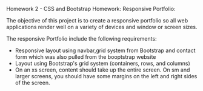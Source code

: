 Homework 2 - CSS and Bootstrap Homework: Responsive Portfolio:

The objective of this project is to create a responsive portfolio so all web applications render well on a variety of devices and window or screen sizes.

The responsive Portfolio include the following requirements:
 - Responsive layout using navbar,grid system from Bootstrap and contact form which was also pulled from the booptstrap website
 - Layout using Bootstrap's grid system (containers, rows, and columns)
 - On an xs screen, content should take up the entire screen. On sm and larger screens, you should have some margins on the left and right sides of the screen.
 
 





